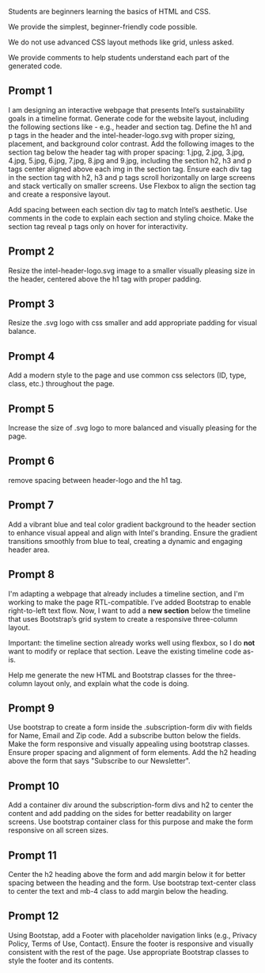 Students are beginners learning the basics of HTML and CSS.

We provide the simplest, beginner-friendly code possible.

We do not use advanced CSS layout methods like grid, unless asked.

We provide comments to help students understand each part of the generated code.

## Prompt 1
I am designing an interactive webpage that presents Intel’s sustainability goals in a timeline format. Generate code for the website layout, including the following sections like - e.g., header and section tag. Define the h1 and p tags in the header and the intel-header-logo.svg with proper sizing, placement, and background color contrast. Add the following images to the section tag below the header tag with proper spacing: 1.jpg, 2.jpg, 3.jpg, 4.jpg, 5.jpg, 6.jpg, 7.jpg, 8.jpg and 9.jpg, including the section h2, h3 and p tags center aligned above each img in the section tag. Ensure each div tag in the section tag with h2, h3 and p tags scroll horizontally on large screens and stack vertically on smaller screens. Use Flexbox to align the section tag and create a responsive layout.

Add spacing between each section div tag to match Intel’s aesthetic. Use comments in the code to explain each section and styling choice. Make the section tag reveal p tags only on hover for interactivity.

## Prompt 2
Resize the intel-header-logo.svg image to a smaller visually pleasing size in the header, centered above the h1 tag with proper padding.

## Prompt 3
Resize the .svg logo with css smaller and add appropriate padding for visual balance.

## Prompt 4
Add a modern style to the page and use common css selectors (ID, type, class, etc.) throughout the page.

## Prompt 5
Increase the size of .svg logo to more balanced and visually pleasing for the page. 

## Prompt 6
remove spacing between header-logo and the h1 tag.

## Prompt 7
Add a vibrant blue and teal color gradient background to the header section to enhance visual appeal and align with Intel's branding. Ensure the gradient transitions smoothly from blue to teal, creating a dynamic and engaging header area.

## Prompt 8
I'm adapting a webpage that already includes a timeline section, and I'm working to make the page RTL-compatible. I’ve added Bootstrap to enable right-to-left text flow. Now, I want to add a **new section** below the timeline that uses Bootstrap’s grid system to create a responsive three-column layout.

Important: the timeline section already works well using flexbox, so I do **not** want to modify or replace that section. Leave the existing timeline code as-is.

Help me generate the new HTML and Bootstrap classes for the three-column layout only, and explain what the code is doing.

## Prompt 9
Use bootstrap to create a form inside the .subscription-form div with fields for Name, Email and Zip code. Add a subscribe button below the fields. Make the form responsive and visually appealing using bootstrap classes. Ensure proper spacing and alignment of form elements. Add the h2 heading above the form that says "Subscribe to our Newsletter".

## Prompt 10
Add a container div around the subscription-form divs and h2 to center the content and add padding on the sides for better readability on larger screens. Use bootstrap container class for this purpose and make the form responsive on all screen sizes.

## Prompt 11
Center the h2 heading above the form and add margin below it for better spacing between the heading and the form. Use bootstrap text-center class to center the text and mb-4 class to add margin below the heading.

## Prompt 12
Using Bootstap, add a Footer with placeholder navigation links (e.g., Privacy Policy, Terms of Use, Contact). Ensure the footer is responsive and visually consistent with the rest of the page. Use appropriate Bootstrap classes to style the footer and its contents.

